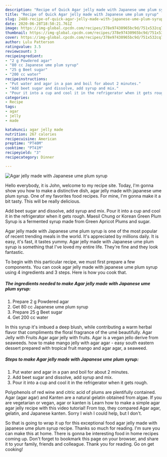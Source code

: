 ```yaml
---
description: "Recipe of Quick Agar jelly made with Japanese ume plum syrup"
title: "Recipe of Quick Agar jelly made with Japanese ume plum syrup"
slug: 2488-recipe-of-quick-agar-jelly-made-with-japanese-ume-plum-syrup
date: 2020-06-28T18:50:21.761Z
image: https://img-global.cpcdn.com/recipes/378e97430965bc9d/751x532cq70/agar-jelly-made-with-japanese-ume-plum-syrup-recipe-main-photo.jpg
thumbnail: https://img-global.cpcdn.com/recipes/378e97430965bc9d/751x532cq70/agar-jelly-made-with-japanese-ume-plum-syrup-recipe-main-photo.jpg
cover: https://img-global.cpcdn.com/recipes/378e97430965bc9d/751x532cq70/agar-jelly-made-with-japanese-ume-plum-syrup-recipe-main-photo.jpg
author: Lulu Patterson
ratingvalue: 3.5
reviewcount: 3
recipeingredient:
- "2 g Powdered agar"
- "80 cc Japanese ume plum syrup"
- "25 g Beet sugar"
- "200 cc water"
recipeinstructions:
- "Put water and agar in a pan and boil for about 2 minutes."
- "Add beet sugar and dissolve, add syrup and mix."
- "Pour it into a cup and cool it in the refrigerator when it gets rough."
categories:
- Recipe
tags:
- agar
- jelly
- made

katakunci: agar jelly made 
nutrition: 267 calories
recipecuisine: American
preptime: "PT40M"
cooktime: "PT41M"
recipeyield: "3"
recipecategory: Dinner

---
```



![Agar jelly made with Japanese ume plum syrup](https://img-global.cpcdn.com/recipes/378e97430965bc9d/751x532cq70/agar-jelly-made-with-japanese-ume-plum-syrup-recipe-main-photo.jpg)

Hello everybody, it is John, welcome to my recipe site. Today, I'm gonna show you how to make a distinctive dish, agar jelly made with japanese ume plum syrup. One of my favorites food recipes. For mine, I'm gonna make it a bit tasty. This will be really delicious.

Add beet sugar and dissolve, add syrup and mix. Pour it into a cup and cool it in the refrigerator when it gets rough. Maesil Chung or Korean Green Plum Syrup is a fermented syrup made from Green Apricot Plums and sugar.

Agar jelly made with Japanese ume plum syrup is one of the most popular of recent trending meals in the world. It's appreciated by millions daily. It is easy, it's fast, it tastes yummy. Agar jelly made with Japanese ume plum syrup is something that I've loved my entire life. They're fine and they look fantastic.


To begin with this particular recipe, we must first prepare a few components. You can cook agar jelly made with japanese ume plum syrup using 4 ingredients and 3 steps. Here is how you cook that.

<!--inarticleads1-->

##### The ingredients needed to make Agar jelly made with Japanese ume plum syrup:

1. Prepare 2 g Powdered agar
1. Get 80 cc Japanese ume plum syrup
1. Prepare 25 g Beet sugar
1. Get 200 cc water


In this syrup it&#39;s imbued a deep blush, while contributing a warm herbal flavor that compliments the floral fragrance of the umé beautifully. Agar Jelly with Fruits Agar agar jelly with fruits. Agar is a vegan jello derive from seaweeds. how to make mango jelly with agar agar - easy south eastern dessert prepared with tropical fruit mango and agar agar, a seaweed. 

<!--inarticleads2-->

##### Steps to make Agar jelly made with Japanese ume plum syrup:

1. Put water and agar in a pan and boil for about 2 minutes.
1. Add beet sugar and dissolve, add syrup and mix.
1. Pour it into a cup and cool it in the refrigerator when it gets rough.


Polyphenols of red wine and citric acid of plums are plentifully contained. Agar (agar agar) and Kanten are a natural gelatin obtained from algae. If you are vegetarian or vegan, agar or kanten is Learn how to make a simple agar agar jelly recipe with this video tutorial! From top, they compared Agar agar, gelatin, and Japanese kanten. Sorry I wish I could help, but I don&#39;t. 

So that is going to wrap it up for this exceptional food agar jelly made with japanese ume plum syrup recipe. Thanks so much for reading. I'm sure you can make this at home. There is gonna be interesting food in home recipes coming up. Don't forget to bookmark this page on your browser, and share it to your family, friends and colleague. Thank you for reading. Go on get cooking!
